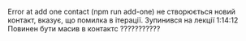 Error at add one contact (npm run add-one)
не створюється новий контакт, вказує, що помилка в ітерації. Зупинився на лекції 1:14:12
Повинен бути масив в контактс ???????????
